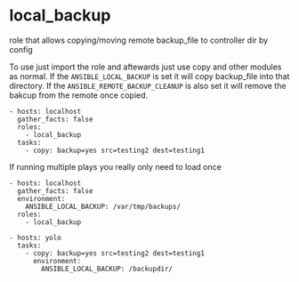 # local_backup
role that allows copying/moving remote backup_file to controller dir by config

To use just import the role and aftewards just use copy and other modules as normal.
If the `ANSIBLE_LOCAL_BACKUP` is set it will copy backup_file into that directory.
If the `ANSIBLE_REMOTE_BACKUP_CLEANUP` is also set it will remove the bakcup from the remote once copied.

```
- hosts: localhost
  gather_facts: false
  roles:
    - local_backup
  tasks:
    - copy: backup=yes src=testing2 dest=testing1

```

If running multiple plays you really only need to load once
```
- hosts: localhost
  gather_facts: false
  environment:
	ANSIBLE_LOCAL_BACKUP: /var/tmp/backups/
  roles:
    - local_backup

- hosts: yolo
  tasks:
    - copy: backup=yes src=testing2 dest=testing1
	  environment:
	    ANSIBLE_LOCAL_BACKUP: /backupdir/
```
